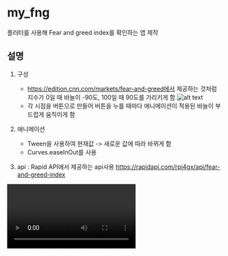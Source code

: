 # my_fng
플러터를 사용해 Fear and greed index를 확인하는 앱 제작

## 설명

1. 구성 
   - https://edition.cnn.com/markets/fear-and-greed에서 제공하는 것처럼 지수가 0일 때 바늘이 -90도, 100일 때 90도를 가리키게 함
  ![alt text](<readme/스크린샷 2024-02-20 오전 2.10.39.png>)
   - 각 시점을 버튼으로 만들어 버튼을 누를 때마다 애니메이션이 적용된 바늘이 부드럽게 움직이게 함

2. 애니메이션
   - Tween을 사용하여 현재값 -> 새로운 값에 따라 바뀌게 함
   - Curves.easeInOut를 사용

3. api : Rapid API에서 제공하는 api사용
        https://rapidapi.com/rpi4gx/api/fear-and-greed-index

<video controls src="readme/Simulator Screen Recording - iPhone 15 Pro - 2024-02-20 at 02.24.13.mp4" title="Title"></video>